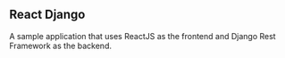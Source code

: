 ## React Django

A sample application that uses ReactJS as the frontend and Django Rest Framework as the backend.